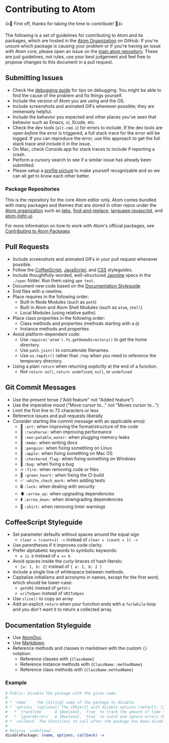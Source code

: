 # Contributing to Atom

:+1::tada: First off, thanks for taking the time to contribute! :tada::+1:

The following is a set of guidelines for contributing to Atom and its packages,
which are hosted in the [Atom Organization](https://github.com/atom) on GitHub.
If you're unsure which package is causing your problem or if you're having an
issue with Atom core, please open an issue on the [main atom repository](https://github.com/atom/atom/issues).
These are just guidelines, not rules, use your best judgement and feel free to
propose changes to this document in a pull request.

## Submitting Issues

* Check the [debugging guide](https://atom.io/docs/latest/hacking-atom-debugging) for tips
  on debugging. You might be able to find the cause of the problem and fix
  things yourself.
* Include the version of Atom you are using and the OS.
* Include screenshots and animated GIFs whenever possible; they are immensely
  helpful.
* Include the behavior you expected and other places you've seen that behavior
  such as Emacs, vi, Xcode, etc.
* Check the dev tools (`alt-cmd-i`) for errors to include. If the dev tools
  are open _before_ the error is triggered, a full stack trace for the error
  will be logged. If you can reproduce the error, use this approach to get the
  full stack trace and include it in the issue.
* On Mac, check Console.app for stack traces to include if reporting a crash.
* Perform a cursory search to see if a similar issue has already been submitted.
* Please setup a [profile picture](https://help.github.com/articles/how-do-i-set-up-my-profile-picture)
  to make yourself recognizable and so we can all get to know each other better.

### Package Repositories

This is the repository for the core Atom editor only. Atom comes bundled with
many packages and themes that are stored in other repos under the
[Atom organization](https://github.com/atom) such as
[tabs](https://github.com/atom/tabs),
[find-and-replace](https://github.com/atom/find-and-replace),
[language-javascript](https://github.com/atom/language-javascript), and
[atom-light-ui](https://github.com/atom/atom-light-ui).

For more information on how to work with Atom's official packages, see
[Contributing to Atom Packages](https://github.com/atom/atom/blob/master/docs/contributing-to-packages.md)

## Pull Requests

* Include screenshots and animated GIFs in your pull request whenever possible.
* Follow the [CoffeeScript](#coffeescript-styleguide),
  [JavaScript](https://github.com/styleguide/javascript),
  and [CSS](https://github.com/styleguide/css) styleguides.
* Include thoughtfully-worded, well-structured
  [Jasmine](http://jasmine.github.io/) specs in the `./spec` folder. Run them using `apm test`.
* Document new code based on the
  [Documentation Styleguide](#documentation-styleguide)
* End files with a newline.
* Place requires in the following order:
    * Built in Node Modules (such as `path`)
    * Built in Atom and Atom Shell Modules (such as `atom`, `shell`)
    * Local Modules (using relative paths)
* Place class properties in the following order:
    * Class methods and properties (methods starting with a `@`)
    * Instance methods and properties
* Avoid platform-dependent code:
    * Use `require('atom').fs.getHomeDirectory()` to get the home directory.
    * Use `path.join()` to concatenate filenames.
    * Use `os.tmpdir()` rather than `/tmp` when you need to reference the
      temporary directory.
* Using a plain `return` when returning explicitly at the end of a function.
    * Not `return null`, `return undefined`, `null`, or `undefined`

## Git Commit Messages

* Use the present tense ("Add feature" not "Added feature")
* Use the imperative mood ("Move cursor to..." not "Moves cursor to...")
* Limit the first line to 72 characters or less
* Reference issues and pull requests liberally
* Consider starting the commit message with an applicable emoji:
    * :art: `:art:` when improving the format/structure of the code
    * :racehorse: `:racehorse:` when improving performance
    * :non-potable_water: `:non-potable_water:` when plugging memory leaks
    * :memo: `:memo:` when writing docs
    * :penguin: `:penguin:` when fixing something on Linux
    * :apple: `:apple:` when fixing something on Mac OS
    * :checkered_flag: `:checkered_flag:` when fixing something on Windows
    * :bug: `:bug:` when fixing a bug
    * :fire: `:fire:` when removing code or files
    * :green_heart: `:green_heart:` when fixing the CI build
    * :white_check_mark: `:white_check_mark:` when adding tests
    * :lock: `:lock:` when dealing with security
    * :arrow_up: `:arrow_up:` when upgrading dependencies
    * :arrow_down: `:arrow_down:` when downgrading dependencies
    * :shirt: `:shirt:` when removing linter warnings

## CoffeeScript Styleguide

* Set parameter defaults without spaces around the equal sign
    * `clear = (count=1) ->` instead of `clear = (count = 1) ->`
* Use parentheses if it improves code clarity.
* Prefer alphabetic keywords to symbolic keywords:
    * `a is b` instead of `a == b`
* Avoid spaces inside the curly-braces of hash literals:
    * `{a: 1, b: 2}` instead of `{ a: 1, b: 2 }`
* Include a single line of whitespace between methods.
* Capitalize initialisms and acronyms in names, except for the first word, which
  should be lower-case:
  * `getURI` instead of `getUri`
  * `uriToOpen` instead of `URIToOpen`
* Use `slice()` to copy an array
* Add an explicit `return` when your function ends with a `for`/`while` loop and
  you don't want it to return a collected array.

## Documentation Styleguide

* Use [AtomDoc](https://github.com/atom/atomdoc).
* Use [Markdown](https://daringfireball.net/projects/markdown).
* Reference methods and classes in markdown with the custom `{}` notation:
    * Reference classes with `{ClassName}`
    * Reference instance methods with `{ClassName::methodName}`
    * Reference class methods with `{ClassName.methodName}`

### Example

```coffee
# Public: Disable the package with the given name.
#
# * `name`    The {String} name of the package to disable.
# * `options` (optional) The {Object} with disable options (default: {}):
#   * `trackTime`     A {Boolean}, `true` to track the amount of time taken.
#   * `ignoreErrors`  A {Boolean}, `true` to catch and ignore errors thrown.
# * `callback` The {Function} to call after the package has been disabled.
#
# Returns `undefined`.
disablePackage: (name, options, callback) ->
```
